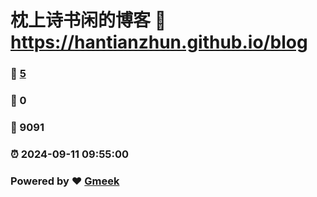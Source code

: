 # 枕上诗书闲的博客 :link: https://hantianzhun.github.io/blog 
### :page_facing_up: [5](https://hantianzhun.github.io/blog/tag.html) 
### :speech_balloon: 0 
### :hibiscus: 9091 
### :alarm_clock: 2024-09-11 09:55:00 
### Powered by :heart: [Gmeek](https://github.com/Meekdai/Gmeek)
